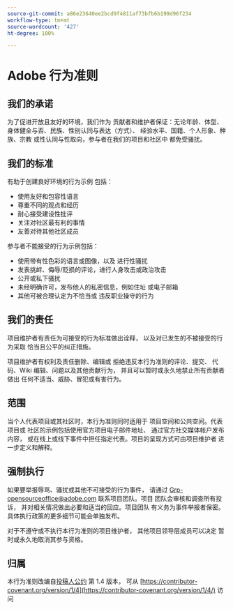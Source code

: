 ```yaml
---
source-git-commit: a86e23640ee2bcd9f4811af73bfb6b199d96f234
workflow-type: tm+mt
source-wordcount: '427'
ht-degree: 100%

---
```

# Adobe 行为准则

## 我们的承诺

为了促进开放且友好的环境，我们作为
贡献者和维护者保证：无论年龄、体型、
身体健全与否、民族、性别认同与表达（方式）、
经验水平、国籍、个人形象、种族、宗教
或性认同与性取向，参与者在我们的项目和社区中
都免受骚扰。

## 我们的标准

有助于创建良好环境的行为示例
包括：

* 使用友好和包容性语言
* 尊重不同的观点和经历
* 耐心接受建设性批评
* 关注对社区最有利的事情
* 友善对待其他社区成员

参与者不能接受的行为示例包括：

* 使用带有性色彩的语言或图像，以及
进行性骚扰
* 发表挑衅、侮辱/贬损的评论，进行人身攻击或政治攻击
* 公开或私下骚扰
* 未经明确许可，发布他人的私密信息，例如住址
或电子邮箱
* 其他可被合理认定为不恰当或
违反职业操守的行为

## 我们的责任

项目维护者有责任为可接受的行为标准做出诠释，
以及对已发生的不被接受的行为采取
恰当且公平的纠正措施。

项目维护者有权利及责任删除、编辑或
拒绝违反本行为准则的评论、提交、
代码、Wiki 编辑、问题以及其他贡献行为，
并且可以暂时或永久地禁止所有贡献者做出
任何不适当、威胁、冒犯或有害行为。

## 范围

当个人代表项目或其社区时，本行为准则同时适用于
项目空间和公共空间。代表项目或
社区的示例包括使用官方项目电子邮件地址、
通过官方社交媒体帐户发布内容，
或在线上或线下事件中担任指定代表。项目的呈现方式可由项目维护者
进一步定义和解释。

## 强制执行

如果要举报辱骂、骚扰或其他不可接受的行为事件，
请通过 Grp-opensourceoffice@adobe.com 联系项目团队。项目
团队会审核和调查所有投诉，
并对相关情况做出必要和适当的回应。项目团队
有义务为事件举报者保密。
具体执行政策的更多细节可能会单独发布。

对于不遵守或不执行本行为准则的项目维护者，
其他项目领导层成员可以决定
暂时或永久地取消其参与资格。

## 归属

本行为准则改编自[投稿人公约](https://contributor-covenant.org) 第 1.4 版本，
可从 [https://contributor-covenant.org/version/1/4](https://contributor-covenant.org/version/1/4/) 访问
